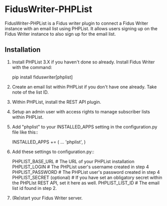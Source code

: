 FidusWriter-PHPList
=====

FidusWriter-PHPList is a Fidus writer plugin to connect a Fidus Writer instance
with an email list using PHPList. It allows users signing up on the Fidus Writer instance to also sign up for the email list.


Installation
-----------

1. Install PHPList 3.X if you haven't done so already. Install Fidus Writer with the command:

    pip install fiduswriter[phplist]

2. Create an email list within PHPList if you don't have one already. Take note of the list ID.

3. Within PHPList, install the REST API plugin.

4. Setup an admin user with access rights to manage subscriber lists within PHPList.

5. Add "phplist" to your INSTALLED_APPS setting in the configuration.py file
   like this::

    INSTALLED_APPS += (
        ...
        'phplist',
    )

6. Add these settings to configuration.py::

    PHPLIST_BASE_URL # The URL of your PHPList installation
    PHPLIST_LOGIN # The PHPList user's username created in step 4
    PHPLIST_PASSWORD # The PHPList user's password created in step 4
    PHPLIST_SECRET (optional) # If you have set an obligatory secret within the PHPLIst REST API, set it here as well.
    PHPLIST_LIST_ID # The email list id found in step 2.

7. (Re)start your Fidus Writer server.
